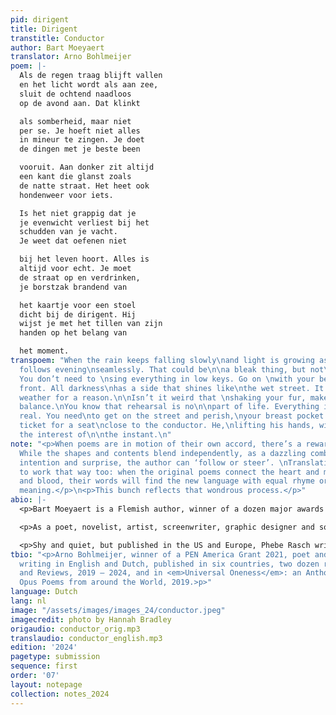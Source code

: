 ```yaml
---
pid: dirigent
title: Dirigent
transtitle: Conductor
author: Bart Moeyaert
translator: Arno Bohlmeijer
poem: |-
  Als de regen traag blijft vallen
  en het licht wordt als aan zee,
  sluit de ochtend naadloos
  op de avond aan. Dat klinkt

  als somberheid, maar niet
  per se. Je hoeft niet alles
  in mineur te zingen. Je doet
  de dingen met je beste been

  vooruit. Aan donker zit altijd
  een kant die glanst zoals
  de natte straat. Het heet ook
  hondenweer voor iets.

  Is het niet grappig dat je
  je evenwicht verliest bij het
  schudden van je vacht.
  Je weet dat oefenen niet

  bij het leven hoort. Alles is
  altijd voor echt. Je moet
  de straat op en verdrinken,
  je borstzak brandend van

  het kaartje voor een stoel
  dicht bij de dirigent. Hij
  wijst je met het tillen van zijn
  handen op het belang van

  het moment.
transpoem: "When the rain keeps falling slowly\nand light is growing as by the sea,\nmorning
  follows evening\nseamlessly. That could be\n\na bleak thing, but not\nnecessarily.
  You don’t need to \nsing everything in low keys. Go on \nwith your best leg\n\nin
  front. All darkness\nhas a side that shines like\nthe wet street. It’s called\nbeastly
  weather for a reason.\n\nIsn’t it weird that \nshaking your fur, makes you\nlose
  balance.\nYou know that rehearsal is no\n\npart of life. Everything is\nalways for
  real. You need\nto get on the street and perish,\nyour breast pocket glowing with\n\nthe
  ticket for a seat\nclose to the conductor. He,\nlifting his hands, will \nshow you
  the interest of\n\nthe instant.\n"
note: "<p>When poems are in motion of their own accord, there’s a rewarding interplay.
  While the shapes and contents blend independently, as a dazzling combination of
  intention and surprise, the author can ‘follow or steer’. \nTranslations are happy
  to work that way too: when the original poems connect the heart and mind, or flesh
  and blood, their words will find the new language with equal rhyme or rhythm and
  meaning.</p>\n<p>This bunch reflects that wondrous process.</p>"
abio: |-
  <p>Bart Moeyaert is a Flemish author, winner of a dozen major awards in various countries, former Antwerp’s poet laureate, and a widely acclaimed poet and novelist. He also writes song lyrics, plays, and screenplays for movies and television.</p>

  <p>As a poet, novelist, artist, screenwriter, graphic designer and song-text writer, Ted van Lieshout is an international phenomenon. So far he’s published ninety books and won twenty major prizes. There is no end to the variety of his themes and styles, from utterly playful to dead serious – or all at the same time: as funny as profound.</p>

  <p>Shy and quiet, but published in the US and Europe, Phebe Rasch writes novels and poetry, all in her very own way, pace, and level, for utter authenticity. Her third book is acclaimed in both Ukraine and Russia, the fourth appeared in 2022. Behind so-called simplicity, all kinds of depth can be found: literary, psychological, practical.</p>
tbio: "<p>Arno Bohlmeijer, winner of a PEN America Grant 2021, poet and novelist,
  writing in English and Dutch, published in six countries, two dozen renowned Journals
  and Reviews, 2019 – 2024, and in <em>Universal Oneness</em>: an Anthology of Magnum
  Opus Poems from around the World, 2019.>p>"
language: Dutch
lang: nl
image: "/assets/images/images_24/conductor.jpeg"
imagecredit: photo by Hannah Bradley
origaudio: conductor_orig.mp3
translaudio: conductor_english.mp3
edition: '2024'
pagetype: submission
sequence: first
order: '07'
layout: notepage
collection: notes_2024
---
```

